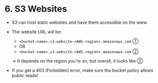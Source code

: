 # 6. S3 Websites

- S3 can host static websites and have them accessible on the www
- The website URL will be:
    - `<bucket-name>.s3-website-<AWS-region>.amazonaws.com` ①
    - OR
    - `<bucket-name>.s3-website.<AWS-region>.amazonaws.com` ②

    → It depends on the region you're on, but overall, it looks like ②

- If you get a 403 (Forbidden) error, make sure the bucket policy allows public reads!